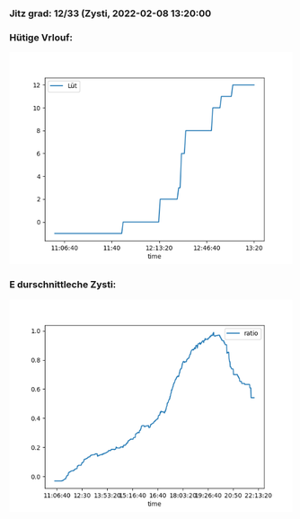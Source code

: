 ### Jitz grad: 12/33 (Zysti, 2022-02-08 13:20:00

### Hütige Vrlouf:
![Graph](Today.png)

### E durschnittleche Zysti:
![Graph](Zysti.png)